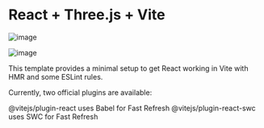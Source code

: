 # React + Three.js + Vite
![image](https://github.com/Danyal494/Breads/assets/167676132/2c77a762-3308-471f-9dc9-9245ca21e757)

![image](https://github.com/Danyal494/Breads/assets/167676132/5a607865-39c5-4cf0-82e0-256fea9aedd2)


This template provides a minimal setup to get React working in Vite with HMR and some ESLint rules.

Currently, two official plugins are available:

@vitejs/plugin-react uses Babel for Fast Refresh
@vitejs/plugin-react-swc uses SWC for Fast Refresh
